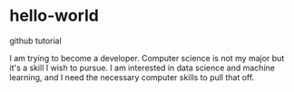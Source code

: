 # hello-world
github tutorial

I am trying to become a developer.  Computer science is not my major but it's a skill I wish to pursue.  I am interested in data science and machine learning, and I need the necessary computer skills to pull that off.
